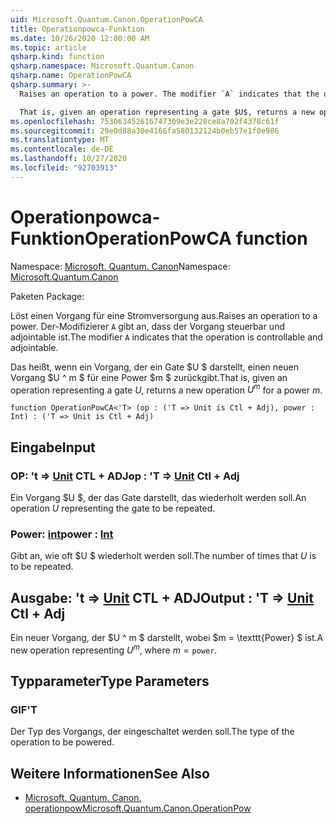 ```yaml
---
uid: Microsoft.Quantum.Canon.OperationPowCA
title: Operationpowca-Funktion
ms.date: 10/26/2020 12:00:00 AM
ms.topic: article
qsharp.kind: function
qsharp.namespace: Microsoft.Quantum.Canon
qsharp.name: OperationPowCA
qsharp.summary: >-
  Raises an operation to a power. The modifier `A` indicates that the operation is controllable and adjointable.

  That is, given an operation representing a gate $U$, returns a new operation $U^m$ for a power $m$.
ms.openlocfilehash: 753063452616747309e3e228ce8a702f4378c61f
ms.sourcegitcommit: 29e0d88a30e4166fa580132124b0eb57e1f0e986
ms.translationtype: MT
ms.contentlocale: de-DE
ms.lasthandoff: 10/27/2020
ms.locfileid: "92703913"
---
```

# <a name="operationpowca-function"></a><span data-ttu-id="f08a8-102">Operationpowca-Funktion</span><span class="sxs-lookup"><span data-stu-id="f08a8-102">OperationPowCA function</span></span>

<span data-ttu-id="f08a8-103">Namespace: [Microsoft. Quantum. Canon](xref:Microsoft.Quantum.Canon)</span><span class="sxs-lookup"><span data-stu-id="f08a8-103">Namespace: [Microsoft.Quantum.Canon](xref:Microsoft.Quantum.Canon)</span></span>

<span data-ttu-id="f08a8-104">Paketen [](https://nuget.org/packages/)</span><span class="sxs-lookup"><span data-stu-id="f08a8-104">Package: [](https://nuget.org/packages/)</span></span>


<span data-ttu-id="f08a8-105">Löst einen Vorgang für eine Stromversorgung aus.</span><span class="sxs-lookup"><span data-stu-id="f08a8-105">Raises an operation to a power.</span></span>
<span data-ttu-id="f08a8-106">Der-Modifizierer `A` gibt an, dass der Vorgang steuerbar und adjointable ist.</span><span class="sxs-lookup"><span data-stu-id="f08a8-106">The modifier `A` indicates that the operation is controllable and adjointable.</span></span>

<span data-ttu-id="f08a8-107">Das heißt, wenn ein Vorgang, der ein Gate $U $ darstellt, einen neuen Vorgang $U ^ m $ für eine Power $m $ zurückgibt.</span><span class="sxs-lookup"><span data-stu-id="f08a8-107">That is, given an operation representing a gate $U$, returns a new operation $U^m$ for a power $m$.</span></span>

```qsharp
function OperationPowCA<'T> (op : ('T => Unit is Ctl + Adj), power : Int) : ('T => Unit is Ctl + Adj)
```


## <a name="input"></a><span data-ttu-id="f08a8-108">Eingabe</span><span class="sxs-lookup"><span data-stu-id="f08a8-108">Input</span></span>

### <a name="op--t--unit-ctl--adj"></a><span data-ttu-id="f08a8-109">OP: 't => [Unit](xref:microsoft.quantum.lang-ref.unit) CTL + ADJ</span><span class="sxs-lookup"><span data-stu-id="f08a8-109">op : 'T => [Unit](xref:microsoft.quantum.lang-ref.unit) Ctl + Adj</span></span>

<span data-ttu-id="f08a8-110">Ein Vorgang $U $, der das Gate darstellt, das wiederholt werden soll.</span><span class="sxs-lookup"><span data-stu-id="f08a8-110">An operation $U$ representing the gate to be repeated.</span></span>


### <a name="power--int"></a><span data-ttu-id="f08a8-111">Power: [int](xref:microsoft.quantum.lang-ref.int)</span><span class="sxs-lookup"><span data-stu-id="f08a8-111">power : [Int](xref:microsoft.quantum.lang-ref.int)</span></span>

<span data-ttu-id="f08a8-112">Gibt an, wie oft $U $ wiederholt werden soll.</span><span class="sxs-lookup"><span data-stu-id="f08a8-112">The number of times that $U$ is to be repeated.</span></span>



## <a name="output--t--unit-ctl--adj"></a><span data-ttu-id="f08a8-113">Ausgabe: 't => [Unit](xref:microsoft.quantum.lang-ref.unit) CTL + ADJ</span><span class="sxs-lookup"><span data-stu-id="f08a8-113">Output : 'T => [Unit](xref:microsoft.quantum.lang-ref.unit) Ctl + Adj</span></span>

<span data-ttu-id="f08a8-114">Ein neuer Vorgang, der $U ^ m $ darstellt, wobei $m = \texttt{Power} $ ist.</span><span class="sxs-lookup"><span data-stu-id="f08a8-114">A new operation representing $U^m$, where $m = \texttt{power}$.</span></span>

## <a name="type-parameters"></a><span data-ttu-id="f08a8-115">Typparameter</span><span class="sxs-lookup"><span data-stu-id="f08a8-115">Type Parameters</span></span>

### <a name="t"></a><span data-ttu-id="f08a8-116">GIF</span><span class="sxs-lookup"><span data-stu-id="f08a8-116">'T</span></span>

<span data-ttu-id="f08a8-117">Der Typ des Vorgangs, der eingeschaltet werden soll.</span><span class="sxs-lookup"><span data-stu-id="f08a8-117">The type of the operation to be powered.</span></span>

## <a name="see-also"></a><span data-ttu-id="f08a8-118">Weitere Informationen</span><span class="sxs-lookup"><span data-stu-id="f08a8-118">See Also</span></span>

- [<span data-ttu-id="f08a8-119">Microsoft. Quantum. Canon. operationpow</span><span class="sxs-lookup"><span data-stu-id="f08a8-119">Microsoft.Quantum.Canon.OperationPow</span></span>](xref:Microsoft.Quantum.Canon.OperationPow)